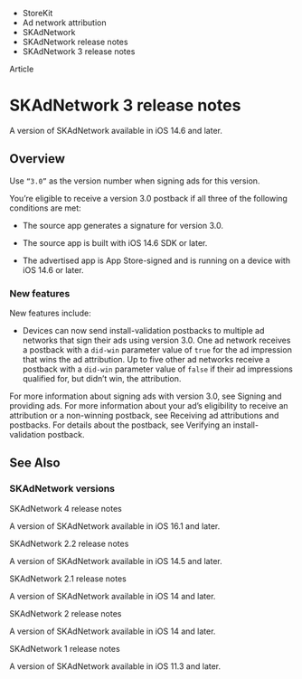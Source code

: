 

- StoreKit
- Ad network attribution
- SKAdNetwork
- SKAdNetwork release notes
-  SKAdNetwork 3 release notes 

Article

# SKAdNetwork 3 release notes

A version of SKAdNetwork available in iOS 14.6 and later.

## Overview

Use `“3.0”` as the version number when signing ads for this version.

You’re eligible to receive a version 3.0 postback if all three of the following conditions are met:

- The source app generates a signature for version 3.0.

- The source app is built with iOS 14.6 SDK or later.

- The advertised app is App Store-signed and is running on a device with iOS 14.6 or later.

### New features

New features include:

- Devices can now send install-validation postbacks to multiple ad networks that sign their ads using version 3.0. One ad network receives a postback with a `did-win` parameter value of `true` for the ad impression that wins the ad attribution. Up to five other ad networks receive a postback with a `did-win` parameter value of `false` if their ad impressions qualified for, but didn’t win, the attribution.

For more information about signing ads with version 3.0, see Signing and providing ads. For more information about your ad’s eligibility to receive an attribution or a non-winning postback, see Receiving ad attributions and postbacks. For details about the postback, see Verifying an install-validation postback.

## See Also

### SKAdNetwork versions

SKAdNetwork 4 release notes

A version of SKAdNetwork available in iOS 16.1 and later.

SKAdNetwork 2.2 release notes

A version of SKAdNetwork available in iOS 14.5 and later.

SKAdNetwork 2.1 release notes

A version of SKAdNetwork available in iOS 14 and later.

SKAdNetwork 2 release notes

A version of SKAdNetwork available in iOS 14 and later.

SKAdNetwork 1 release notes

A version of SKAdNetwork available in iOS 11.3 and later.

